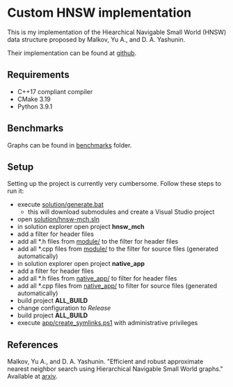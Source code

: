# Custom HNSW implementation
This is my implementation of the Hiearchical Navigable Small World (HNSW) data structure proposed by Malkov, Yu A., and D. A. Yashunin.

Their implementation can be found at [github](https://github.com/nmslib/hnswlib).

## Requirements
- C++17 compliant compiler
- CMake 3.19
- Python 3.9.1

## Benchmarks
Graphs can be found in [benchmarks](benchmarks/) folder.

## Setup
Setting up the project is currently very cumbersome. Follow these steps to run it:
- execute [solution/generate.bat](solution/generate.bat)
	- this will download submodules and create a Visual Studio project
- open [solution/hnsw-mch.sln](solution/hnsw-mch.sln)
- in solution explorer open project **hnsw_mch**
- add a filter for header files
- add all *.h files from [module/](module/) to the filter for header files
- add all *.cpp files from [module/](module/) to the filter for source files (generated automatically)
- in solution explorer open project **native_app**
- add a filter for header files
- add all *.h files from [native_app/](native_app/) to filter for header files
- add all *.cpp files from [native_app/](native_app/) to filter for source files (generated automatically)
- build project **ALL_BUILD**
- change configuration to *Release*
- build project **ALL_BUILD**
- execute [app/create_symlinks.ps1](app/create_symlinks.ps1) with administrative privileges

## References
Malkov, Yu A., and D. A. Yashunin. "Efficient and robust approximate nearest neighbor search using Hierarchical Navigable Small World graphs." Available at [arxiv](https://arxiv.org/abs/1603.09320).
